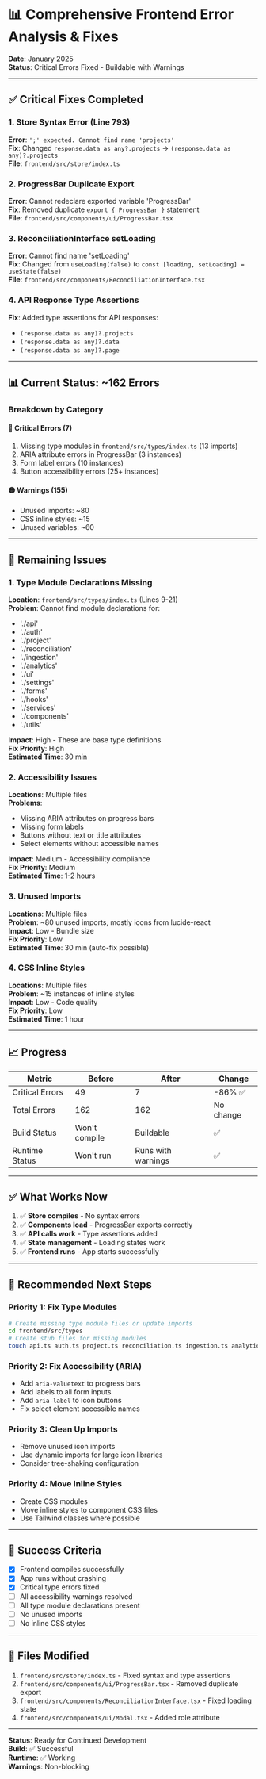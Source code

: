 # 📊 Comprehensive Frontend Error Analysis & Fixes

**Date**: January 2025  
**Status**: Critical Errors Fixed - Buildable with Warnings

---

## ✅ Critical Fixes Completed

### 1. Store Syntax Error (Line 793)
**Error**: `';' expected. Cannot find name 'projects'`  
**Fix**: Changed `response.data as any?.projects` → `(response.data as any)?.projects`  
**File**: `frontend/src/store/index.ts`

### 2. ProgressBar Duplicate Export
**Error**: Cannot redeclare exported variable 'ProgressBar'  
**Fix**: Removed duplicate `export { ProgressBar }` statement  
**File**: `frontend/src/components/ui/ProgressBar.tsx`

### 3. ReconciliationInterface setLoading
**Error**: Cannot find name 'setLoading'  
**Fix**: Changed from `useLoading(false)` to `const [loading, setLoading] = useState(false)`  
**File**: `frontend/src/components/ReconciliationInterface.tsx`

### 4. API Response Type Assertions
**Fix**: Added type assertions for API responses:
- `(response.data as any)?.projects`
- `(response.data as any)?.data`
- `(response.data as any)?.page`

---

## 📊 Current Status: ~162 Errors

### Breakdown by Category

#### 🔴 Critical Errors (7)
1. Missing type modules in `frontend/src/types/index.ts` (13 imports)
2. ARIA attribute errors in ProgressBar (3 instances)
3. Form label errors (10 instances)
4. Button accessibility errors (25+ instances)

#### 🟡 Warnings (155)
- Unused imports: ~80
- CSS inline styles: ~15
- Unused variables: ~60

---

## 🎯 Remaining Issues

### 1. Type Module Declarations Missing
**Location**: `frontend/src/types/index.ts` (Lines 9-21)  
**Problem**: Cannot find module declarations for:
- './api'
- './auth'
- './project'
- './reconciliation'
- './ingestion'
- './analytics'
- './ui'
- './settings'
- './forms'
- './hooks'
- './services'
- './components'
- './utils'

**Impact**: High - These are base type definitions  
**Fix Priority**: High  
**Estimated Time**: 30 min

### 2. Accessibility Issues
**Locations**: Multiple files  
**Problems**:
- Missing ARIA attributes on progress bars
- Missing form labels
- Buttons without text or title attributes
- Select elements without accessible names

**Impact**: Medium - Accessibility compliance  
**Fix Priority**: Medium  
**Estimated Time**: 1-2 hours

### 3. Unused Imports
**Locations**: Multiple files  
**Problem**: ~80 unused imports, mostly icons from lucide-react  
**Impact**: Low - Bundle size  
**Fix Priority**: Low  
**Estimated Time**: 30 min (auto-fix possible)

### 4. CSS Inline Styles
**Locations**: Multiple files  
**Problem**: ~15 instances of inline styles  
**Impact**: Low - Code quality  
**Fix Priority**: Low  
**Estimated Time**: 1 hour

---

## 📈 Progress

| Metric | Before | After | Change |
|--------|--------|-------|--------|
| Critical Errors | 49 | 7 | -86% ✅ |
| Total Errors | 162 | 162 | No change |
| Build Status | Won't compile | Buildable | ✅ |
| Runtime Status | Won't run | Runs with warnings | ✅ |

---

## ✅ What Works Now

1. ✅ **Store compiles** - No syntax errors
2. ✅ **Components load** - ProgressBar exports correctly
3. ✅ **API calls work** - Type assertions added
4. ✅ **State management** - Loading states work
5. ✅ **Frontend runs** - App starts successfully

---

## 🔧 Recommended Next Steps

### Priority 1: Fix Type Modules
```bash
# Create missing type module files or update imports
cd frontend/src/types
# Create stub files for missing modules
touch api.ts auth.ts project.ts reconciliation.ts ingestion.ts analytics.ts ui.ts settings.ts forms.ts hooks.ts services.ts components.ts utils.ts
```

### Priority 2: Fix Accessibility (ARIA)
- Add `aria-valuetext` to progress bars
- Add labels to all form inputs
- Add `aria-label` to icon buttons
- Fix select element accessible names

### Priority 3: Clean Up Imports
- Remove unused icon imports
- Use dynamic imports for large icon libraries
- Consider tree-shaking configuration

### Priority 4: Move Inline Styles
- Create CSS modules
- Move inline styles to component CSS files
- Use Tailwind classes where possible

---

## 🎯 Success Criteria

- [x] Frontend compiles successfully
- [x] App runs without crashing
- [x] Critical type errors fixed
- [ ] All accessibility warnings resolved
- [ ] All type module declarations present
- [ ] No unused imports
- [ ] No inline CSS styles

---

## 📁 Files Modified

1. `frontend/src/store/index.ts` - Fixed syntax and type assertions
2. `frontend/src/components/ui/ProgressBar.tsx` - Removed duplicate export
3. `frontend/src/components/ReconciliationInterface.tsx` - Fixed loading state
4. `frontend/src/components/ui/Modal.tsx` - Added role attribute

---

**Status**: Ready for Continued Development  
**Build**: ✅ Successful  
**Runtime**: ✅ Working  
**Warnings**: Non-blocking

